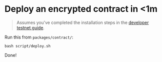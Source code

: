 # Deploy an encrypted contract in <1m

> Assumes you've completed the installation steps in the [developer testnet guide](https://docs.seismic.systems/appendix/deployments).

Run this from `packages/contract/`:

```
bash script/deploy.sh
```

Done!
